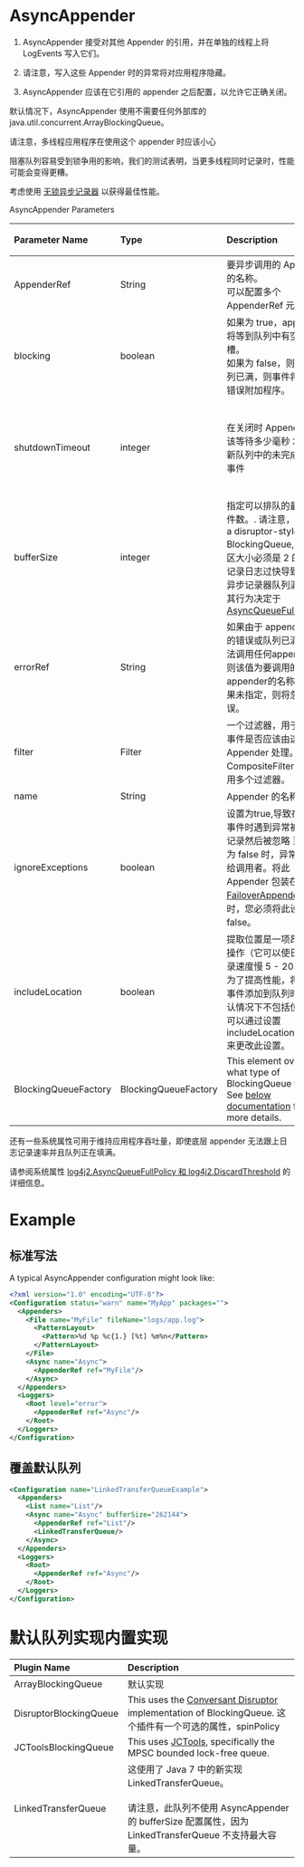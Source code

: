 # AsyncAppender

1. AsyncAppender 接受对其他 Appender 的引用，并在单独的线程上将 LogEvents 写入它们。

2. 请注意，写入这些 Appender 时的异常将对应用程序隐藏。 

3. AsyncAppender 应该在它引用的 appender 之后配置，以允许它正确关闭。

默认情况下，AsyncAppender 使用不需要任何外部库的 java.util.concurrent.ArrayBlockingQueue。

请注意，多线程应用程序在使用这个 appender 时应该小心

阻塞队列容易受到锁争用的影响，我们的测试表明，当更多线程同时记录时，性能可能会变得更糟。

考虑使用 [无锁异步记录器](https://logging.apache.org/log4j/2.x/manual/async.html) 以获得最佳性能。

AsyncAppender Parameters

| Parameter Name       | Type                 | Description                                                  | 默认值                       |
| :------------------- | :------------------- | :----------------------------------------------------------- | ---------------------------- |
| AppenderRef          | String               | 要异步调用的 Appender 的名称。<br/>可以配置多个 AppenderRef 元素 |                              |
| blocking             | boolean              | 如果为 true，appender 将等到队列中有空闲插槽。<br />如果为 false，则如果队列已满，则事件将写入错误附加程序。 | true                         |
| shutdownTimeout      | integer              | 在关闭时   Appender 应该等待多少毫秒 才能刷新队列中的未完成日志事件 | 默认值为零，这意味着永远等待 |
| bufferSize           | integer              | 指定可以排队的最大事件数。. 请注意，当使用 a disruptor-style BlockingQueue, 此缓冲区大小必须是 2 的幂. 当记录日志过快导致底层异步记录器队列满了时 其行为决定于 [AsyncQueueFullPolicy](https://logging.apache.org/log4j/2.x/log4j-core/apidocs/org/apache/logging/log4j/core/async/AsyncQueueFullPolicy.html). | 1024                         |
| errorRef             | String               | 如果由于 appender 中的错误或队列已满而无法调用任何appender，则该值为要调用的appender的名称。. 如果未指定，则将忽略错误。 |                              |
| filter               | Filter               | 一个过滤器，用于确定事件是否应该由这个 Appender 处理。使用 CompositeFilter 可以使用多个过滤器。 |                              |
| name                 | String               | Appender 的名称。                                            |                              |
| ignoreExceptions     | boolean              | 设置为true,导致在附加事件时遇到异常被内部记录然后被忽略  当设置为 false 时，异常将传播给调用者。将此 Appender 包装在 [FailoverAppender](https://logging.apache.org/log4j/2.x/manual/appenders.html#FailoverAppender) 中时，您必须将此设置为 false。 | true                         |
| includeLocation      | boolean              | 提取位置是一项昂贵的操作（它可以使日志记录速度慢 5 - 20 倍）。. 为了提高性能，将日志事件添加到队列时，默认情况下不包括位置. 您可以通过设置 includeLocation="true" 来更改此设置。 | false                        |
| BlockingQueueFactory | BlockingQueueFactory | This element overrides what type of BlockingQueue to use. See [below documentation](http://logging.apache.org/log4j/2.x/manual/appenders.html#BlockingQueueFactory) for more details. |                              |

还有一些系统属性可用于维持应用程序吞吐量，即使底层 appender 无法跟上日志记录速率并且队列正在填满。

请参阅系统属性 [log4j2.AsyncQueueFullPolicy 和 log4j2.DiscardThreshold](http://logging.apache.org/log4j/2.x/manual/configuration.html#log4j2.AsyncQueueFullPolicy) 的详细信息。



# Example

## 标准写法

A typical AsyncAppender configuration might look like:

```xml
<?xml version="1.0" encoding="UTF-8"?>
<Configuration status="warn" name="MyApp" packages="">
  <Appenders>
    <File name="MyFile" fileName="logs/app.log">
      <PatternLayout>
        <Pattern>%d %p %c{1.} [%t] %m%n</Pattern>
      </PatternLayout>
    </File>
    <Async name="Async">
      <AppenderRef ref="MyFile"/>
    </Async>
  </Appenders>
  <Loggers>
    <Root level="error">
      <AppenderRef ref="Async"/>
    </Root>
  </Loggers>
</Configuration>
```



## 覆盖默认队列

```xml
<Configuration name="LinkedTransferQueueExample">
  <Appenders>
    <List name="List"/>
    <Async name="Async" bufferSize="262144">
      <AppenderRef ref="List"/>
      <LinkedTransferQueue/>
    </Async>
  </Appenders>
  <Loggers>
    <Root>
      <AppenderRef ref="Async"/>
    </Root>
  </Loggers>
</Configuration>
```

# **默认队列实现内置实现**

| Plugin Name            | Description                                                  |
| :--------------------- | :----------------------------------------------------------- |
| ArrayBlockingQueue     | 默认实现                                                     |
| DisruptorBlockingQueue | This uses the [Conversant Disruptor](https://github.com/conversant/disruptor) implementation of BlockingQueue. 这个插件有一个可选的属性，spinPolicy |
| JCToolsBlockingQueue   | This uses [JCTools](https://jctools.github.io/JCTools/), specifically the MPSC bounded lock-free queue. |
| LinkedTransferQueue    | 这使用了 Java 7 中的新实现 LinkedTransferQueue。<br/><br/>请注意，此队列不使用 AsyncAppender 的 bufferSize 配置属性，因为 LinkedTransferQueue 不支持最大容量。 |

